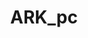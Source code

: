 ---
title: ARK_pc
crosslinks:
- VltgArk
- playark
- playarkservers
- SurviveTogether
- NoahsOtherArk
- ARK
- wowservers
- DivineSands
- AgeofAncientsRP
---